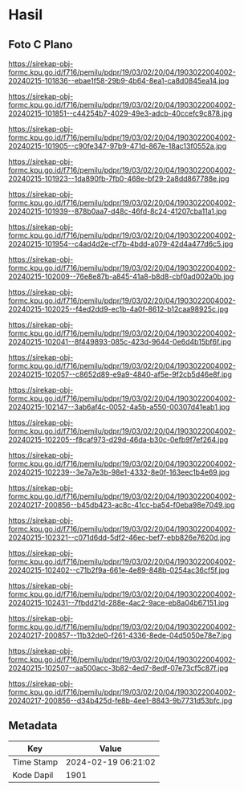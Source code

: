 # Hasil

## Foto C Plano

https://sirekap-obj-formc.kpu.go.id/f716/pemilu/pdpr/19/03/02/20/04/1903022004002-20240215-101836--ebae1f58-29b9-4b64-8ea1-ca8d0845ea14.jpg

https://sirekap-obj-formc.kpu.go.id/f716/pemilu/pdpr/19/03/02/20/04/1903022004002-20240215-101851--c44254b7-4029-49e3-adcb-40ccefc9c878.jpg

https://sirekap-obj-formc.kpu.go.id/f716/pemilu/pdpr/19/03/02/20/04/1903022004002-20240215-101905--c90fe347-97b9-471d-867e-18ac13f0552a.jpg

https://sirekap-obj-formc.kpu.go.id/f716/pemilu/pdpr/19/03/02/20/04/1903022004002-20240215-101923--1da890fb-7fb0-468e-bf29-2a8dd867788e.jpg

https://sirekap-obj-formc.kpu.go.id/f716/pemilu/pdpr/19/03/02/20/04/1903022004002-20240215-101939--878b0aa7-d48c-46fd-8c24-41207cba11a1.jpg

https://sirekap-obj-formc.kpu.go.id/f716/pemilu/pdpr/19/03/02/20/04/1903022004002-20240215-101954--c4ad4d2e-cf7b-4bdd-a079-42d4a477d6c5.jpg

https://sirekap-obj-formc.kpu.go.id/f716/pemilu/pdpr/19/03/02/20/04/1903022004002-20240215-102009--76e8e87b-a845-41a8-b8d8-cbf0ad002a0b.jpg

https://sirekap-obj-formc.kpu.go.id/f716/pemilu/pdpr/19/03/02/20/04/1903022004002-20240215-102025--f4ed2dd9-ec1b-4a0f-8612-b12caa98925c.jpg

https://sirekap-obj-formc.kpu.go.id/f716/pemilu/pdpr/19/03/02/20/04/1903022004002-20240215-102041--8f449893-085c-423d-9644-0e6d4b15bf6f.jpg

https://sirekap-obj-formc.kpu.go.id/f716/pemilu/pdpr/19/03/02/20/04/1903022004002-20240215-102057--c8652d89-e9a9-4840-af5e-9f2cb5d46e8f.jpg

https://sirekap-obj-formc.kpu.go.id/f716/pemilu/pdpr/19/03/02/20/04/1903022004002-20240215-102147--3ab6af4c-0052-4a5b-a550-00307d41eab1.jpg

https://sirekap-obj-formc.kpu.go.id/f716/pemilu/pdpr/19/03/02/20/04/1903022004002-20240215-102205--f8caf973-d29d-46da-b30c-0efb9f7ef264.jpg

https://sirekap-obj-formc.kpu.go.id/f716/pemilu/pdpr/19/03/02/20/04/1903022004002-20240215-102239--3e7a7e3b-98e1-4332-8e0f-163eec1b4e69.jpg

https://sirekap-obj-formc.kpu.go.id/f716/pemilu/pdpr/19/03/02/20/04/1903022004002-20240217-200856--b45db423-ac8c-41cc-ba54-f0eba98e7049.jpg

https://sirekap-obj-formc.kpu.go.id/f716/pemilu/pdpr/19/03/02/20/04/1903022004002-20240215-102321--c071d6dd-5df2-46ec-bef7-ebb826e7620d.jpg

https://sirekap-obj-formc.kpu.go.id/f716/pemilu/pdpr/19/03/02/20/04/1903022004002-20240215-102402--c71b2f9a-661e-4e89-848b-0254ac36cf5f.jpg

https://sirekap-obj-formc.kpu.go.id/f716/pemilu/pdpr/19/03/02/20/04/1903022004002-20240215-102431--7fbdd21d-288e-4ac2-9ace-eb8a04b67151.jpg

https://sirekap-obj-formc.kpu.go.id/f716/pemilu/pdpr/19/03/02/20/04/1903022004002-20240217-200857--11b32de0-f261-4336-8ede-04d5050e78e7.jpg

https://sirekap-obj-formc.kpu.go.id/f716/pemilu/pdpr/19/03/02/20/04/1903022004002-20240215-102507--aa500acc-3b82-4ed7-8edf-07e73cf5c87f.jpg

https://sirekap-obj-formc.kpu.go.id/f716/pemilu/pdpr/19/03/02/20/04/1903022004002-20240217-200856--d34b425d-fe8b-4ee1-8843-9b7731d53bfc.jpg


## Metadata

| Key        | Value               |
| ---------- | ------------------- |
| Time Stamp | 2024-02-19 06:21:02 |
| Kode Dapil | 1901                |



